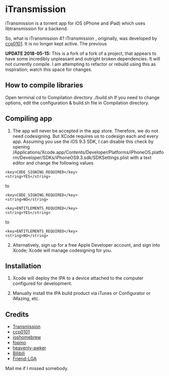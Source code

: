 iTransmission
==========
iTransmission is a torrent app for iOS (iPhone and iPad) which uses libtransmission for a backend.

So, what is iTransmission 4? iTransmission , originally, was developed by [ccp0101](https://github.com/ccp0101). It is no longer kept active. The previous

**UPDATE 2018-05-15:** This is a fork of a fork of a project, that appears to have some incredibly unpleasant and outright broken dependencies. It will not currently compile. I am attempting to refactor or rebuild using this as inspiration; watch this space for changes.

How to compile libraries
-----
Open terminal
cd to Compilation directory
./build.sh
If you need to change options, edit the configuration & build.sh file in Compilation directory. 

Compiling app
-----
1. The app will never be accepted in the app store. Therefore, we do not need codesigning. But XCode requires us to codesign each and every app. Assuming you use the iOS 9.3 SDK, I can disable this check by opening /Applications/Xcode.app/Contents/Developer/Platforms/iPhoneOS.platform/Developer/SDKs/iPhoneOS9.3.sdk/SDKSettings.plist with a text editor and change the following values 

```
<key>CODE_SIGNING_REQUIRED</key>
<string>YES</string>
```
to 
```
<key>CODE_SIGNING_REQUIRED</key>
<string>NO</string>
```


```
<key>ENTITLEMENTS_REQUIRED</key>
<string>YES</string>
```
to 
```
<key>ENTITLEMENTS_REQUIRED</key>
<string>NO</string>
```

2. Alternatively, sign up for a free Apple Developer account, and sign into Xcode; Xcode will manage codesigning for you.

Installation
-----
1. Xcode will deploy the IPA to a device attached to the computer configured for development.

2. Manually install the IPA build product via iTunes or Configurator or iMazing, etc.

Credits
-------
- [Transmission](http://www.transmissionbt.com/)
- [ccp0101](https://github.com/ccp0101)
- [ioshomebrew](https://github.com/ioshomebrew)
- [fopino](https://github.com/fopino)
- [heavenly-awker](https://github.com/heavenly-awker)
- [Bilibili](https://github.com/Bilibili/ijkplayer)
- [Friend-LGA](https://github.com/Friend-LGA/LGSideMenuController)

Mail me if I missed somebody.
